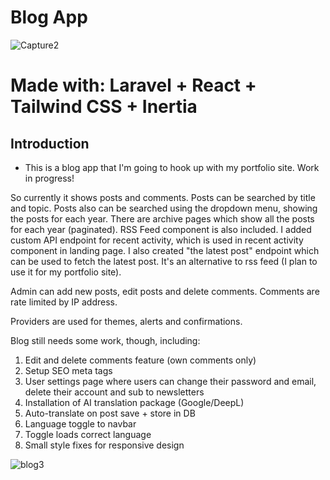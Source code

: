 # Blog App

![Capture2](https://github.com/user-attachments/assets/d7b27022-45c0-47f7-b1b8-70adfe710f4f)

# Made with: Laravel + React + Tailwind CSS + Inertia

## Introduction

- This is a blog app that I'm going to hook up with my portfolio site. Work in progress!

So currently it shows posts and comments. Posts can be searched by title and topic. Posts also can be searched using the dropdown menu, showing the posts for each year. There are archive pages which show all the posts for each year (paginated). RSS Feed component is also included. I added custom API endpoint for recent activity, which is used in recent activity component in landing page. I also created "the latest post" endpoint which can be used to fetch the latest post. It's an alternative to rss feed (I plan to use it for my portfolio site).

Admin can add new posts, edit posts and delete comments. Comments are rate limited by IP address.

Providers are used for themes, alerts and confirmations.

Blog still needs some work, though, including:

1. Edit and delete comments feature (own comments only)
2. Setup SEO meta tags
3. User settings page where users can change their password and email, delete their account and sub to newsletters
4. Installation of AI translation package (Google/DeepL)
5. Auto-translate on post save + store in DB
6. Language toggle to navbar
7. Toggle loads correct language
8. Small style fixes for responsive design

![blog3](https://github.com/user-attachments/assets/9b47ad5c-13f9-4858-9291-1eb1d2397d96)
